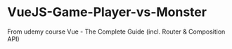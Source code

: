 # VueJS-Game-Player-vs-Monster

From udemy course Vue - The Complete Guide (incl. Router & Composition API)
